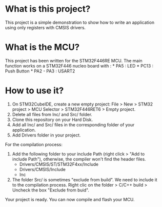 # What is this project?
This project is a simple demonstration to show how to write an application using only registers with CMSIS drivers.

# What is the MCU?
This project has been written for the STM32F446RE MCU. The main function works on a STM32F446 nucleo board with :
	* PA5 : LED
	* PC13 : Push Button
	* PA2 - PA3 : USART2

# How to use it?
1. On STM32CubeIDE, create a new empty project: File > New > STM32 project > MCU Selector > STM32F446RET6 > Empty project.
2. Delete all files from Inc/ and Src/ folder.
3. Clone this repository on your Hard Disk.
4. Add all Inc/ and Src/ files in the corresponding folder of your application.
5. Add Drivers folder in your project.

For the compilation process:
1. Add the following folder to your include Path (right click > "Add to include Path"), otherwise, the compiler won't find the header files.
	* Drivers/CMSIS/ST/STM32F4xx/Include
	* Drivers/CMSIS/Include
	* Inc
2. The folder Src/ is sometimes "exclude from build". We need to include it to the compilation process. Right clic on the folder > C/C++ build > Uncheck the box "Exclude from buid".

Your project is ready. You can now compile and flash your MCU.
 
